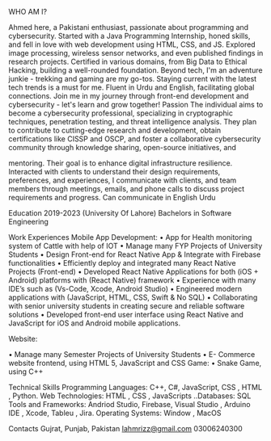 
WHO AM I?
 

Ahmed here, a Pakistani enthusiast, passionate about programming and cybersecurity.
Started with a Java Programming Internship, honed skills, and fell in love with web development using HTML, CSS, and JS.
Explored image processing, wireless sensor networks, and even published findings in research projects.
Certified in various domains, from Big Data to Ethical Hacking, building a well-rounded foundation.
Beyond tech, I'm an adventure junkie - trekking and gaming are my go-tos.
Staying current with the latest tech trends is a must for me.
Fluent in Urdu and English, facilitating global connections.
Join me in my journey through front-end development and cybersecurity - let's learn and grow together!
Passion
The individual aims to become a cybersecurity professional, specializing in cryptographic techniques, penetration testing, and threat intelligence analysis. They plan to contribute to cutting-edge research and development, obtain certifications like CISSP and OSCP, and foster a collaborative cybersecurity community through knowledge sharing, open-source initiatives, and 
 



mentoring. Their goal is to enhance digital infrastructure resilience.
Interacted with clients to understand their design requirements, preferences, and experiences, I communicate with clients, and team members through meetings, emails, and phone calls to discuss project requirements and progress.
Can communicate in English
Urdu

Education
2019-2023 (University Of Lahore) Bachelors in Software Engineering
 
Work Experiences
Mobile App Development:
•	App for Health monitoring system of Cattle with help of IOT
•	Manage many FYP Projects of University Students
•	Design Front-end for React Native App & Integrate with Firebase functionalities
•	Efficiently deploy and integrated many React Native Projects (Front-end)
•	Developed React Native Applications for both (iOS + Android) platforms with (React Native) framework
•	Experience with many IDE’s such as (Vs-Code, Xcode, Android Studio)
•	Engineered modern applications with (JavaScript, HTML, CSS, Swift & No SQL)
•	Collaborating with senior university students in creating secure and reliable software solutions
•	Developed front-end user interface using React Native and JavaScript for iOS and Android mobile applications.

Website:

•	Manage many Semester Projects of University Students
•	E- Commerce website frontend, using HTML 5, JavaScript and CSS Game:
•	Snake Game, using C++

 
Technical Skills
Programming Languages: C++, C#, JavaScript, CSS , HTML , Python.
Web Technologies: HTML , CSS , JavaScripts ..Databases: SQL
Tools and Frameworks: Andriod Studio, Firebase, Visual Studio , Arduino IDE , Xcode, Tableu , Jira.
Operating Systems: Window , MacOS



Contacts
Gujrat, Punjab, Pakistan 
Iahmrizz@gmail.com
 03006240300

